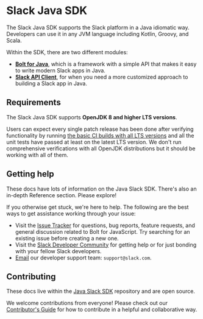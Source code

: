 
# Slack Java SDK

The Slack Java SDK supports the Slack platform in a Java idiomatic way. Developers can use it in any JVM language including Kotlin, Groovy, and Scala.

Within the SDK, there are two different modules:

* [**Bolt for Java**](/guides/getting-started-with-bolt), which is a framework with a simple API that makes it easy to write modern Slack apps in Java.
* [**Slack API Client**](/guides/web-api-basics), for when you need a more customized approach to building a Slack app in Java.

## Requirements

The Slack Java SDK supports **OpenJDK 8 and higher LTS versions**.

Users can expect every single patch release has been done after verifying functionality by running [the basic CI builds with all LTS versions](https://github.com/slackapi/java-slack-sdk/blob/main/.travis.yml) and all the unit tests have passed at least on the latest LTS version. We don't run comprehensive verifications with all OpenJDK distributions but it should be working with all of them.

## Getting help

These docs have lots of information on the Java Slack SDK. There's also an in-depth Reference section. Please explore!

If you otherwise get stuck, we're here to help. The following are the best ways to get assistance working through your issue:

* Visit the [Issue Tracker](http://github.com/slackapi/java-slack-sdk/issues) for questions, bug reports, feature requests, and general discussion related to Bolt for JavaScript. Try searching for an existing issue before creating a new one.
* Visit the [Slack Developer Community](https://slackcommunity.com/) for getting help or for just bonding with your fellow Slack developers.
* [Email](mailto:support@slack.com) our developer support team: `support@slack.com`.

## Contributing

These docs live within the [Java Slack SDK](https://github.com/slackapi/java-slack-sdk/) repository and are open source.

We welcome contributions from everyone! Please check out our [Contributor's Guide](https://github.com/slackapi/java-slack-sdk/blob/main/.github/contributing.md) for how to contribute in a helpful and collaborative way.
